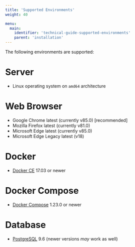 ```yaml
---
title: 'Supported Environments'
weight: 40

menu:
  main:
    identifier: 'technical-guide-supported-environments'
    parent: 'installation'
---
```


The following environments are supported:

# Server

- Linux operating system on `amd64` architecture

# Web Browser

- Google Chrome latest (currently v85.0) [recommended]
- Mozilla Firefox latest (currently v81.0)
- Microsoft Edge latest (currently v85.0)
- Microsoft Edge Legacy latest (v18)

# Docker

- [Docker CE](https://docs.docker.com/install/) 17.03 or newer

# Docker Compose

- [Docker Compose](https://docs.docker.com/compose/) 1.23.0 or newer

# Database

- [PostgreSQL](https://www.postgresql.org/) 9.6 (newer versions _may_ work as well)
